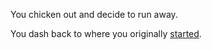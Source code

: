 You chicken out and decide to run away. 

You dash back to where you originally [started](https://github.com/abdelk7344/adventure-story-project/blob/master/maze/home.md). 